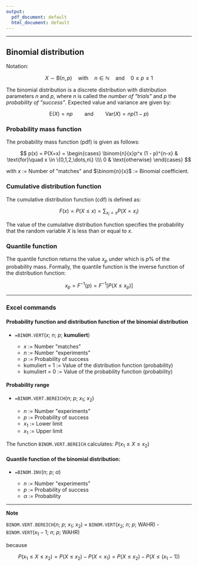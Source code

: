 ```yaml
---
output:
  pdf_document: default
  html_document: default
---
```


***

## Binomial distribution

Notation:
  
  $$ X \sim \text{B}(n, p) \quad\text{with}\quad n \in \mathbb{N} \quad\text{and}\quad 0 \leq p \leq 1 $$
  
The binomial distribution is a discrete distribution with distribution parameters $n$ and $p$, where $n$ is called the *number of "trials"* and $p$ the *probability of "success"*.
Expected value and variance are given by:

$$ \text{E}(X) = np \qquad\text{and}\qquad \text{Var}(X) = np(1-p) $$

### Probability mass function

The probability mass function (pdf) is given as follows:

$$ p(x) = P(X=x) = \begin{cases} \binom{n}{x}p^x (1 - p)^{n-x} & \text{for}\quad x \in \{0,1,2,\dots,n\} \\\\
0 & \text{otherwise} \end{cases} $$
  
with $x$ := Number of "matches" and $\binom{n}{x}$ := Binomial coefficient. 

### Cumulative distribution function

The cumulative distribution function (cdf) is defined as:
  
  $$ F(x) = P(X \leq x) = \sum_{x_i < x}P(X = x_i) $$

The value of the cumulative distribution function specifies the probability that the random variable $X$ is less than or equal to $x$.

### Quantile function

The quantile function returns the value $x_p$ under which is $p$%  of the probability mass.
Formally, the quantile function is the inverse function of the distribution function:

$$ x_p = F^{-1}(p) = F^{-1}[P(X \leq x_p)] $$

---

### Excel commands

#### Probability function and distribution function of the binomial distribution

+ `=BINOM.VERT`($x$; $n$; $p$; **kumuliert**)

    + $x$ := Number "matches"
    + $n$ := Number "experiments"
    + $p$ := Probability of success
    + kumuliert = 1 := Value of the distribution function (probability)
    + kumuliert = 0 := Value of the probability function (probability)

#### Probability range

+ `=BINOM.VERT.BEREICH`($n$; $p$; $x_1$; $x_2$)

    + $n$ := Number "experiments"
    + $p$ := Probability of success
    + $x_1$ := Lower limit
    + $x_1$ := Upper limit
    
The function `BINOM.VERT.BEREICH` calculates: $P(x_1 \leq X \leq x_2)$

#### Quantile function of the binomial distribution:

+ `=BINOM.INV`($n$; $p$; $\alpha$)

    + $n$ := Number "experiments"
    + $p$ := Probability of success
    + $\alpha$ := Probability

----

**Note**

`BINOM.VERT.BEREICH`($n$; $p$; $x_1$; $x_2$) = `BINOM.VERT`($x_2$; $n$; $p$; WAHR) - `BINOM.VERT`($x_1 - 1$; $n$; $p$; WAHR)

because

$$ P(x_1 \leq X \leq x_2) = P(X \leq x_2) - P(X < x_1) = P(X \leq x_2) - P(X \leq (x_1 - 1)) $$
